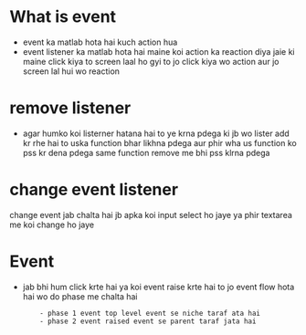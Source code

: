 # What is event 
 - event ka matlab hota hai kuch action hua 
 - event listener ka matlab hota hai maine koi action ka reaction diya jaie ki maine click kiya to screen laal ho gyi to jo click kiya wo action aur jo screen lal hui wo reaction 

# remove listener

- agar humko koi listerner hatana hai to  ye krna pdega ki jb wo lister add kr rhe hai to uska function bhar likhna pdega aur phir wha us function ko pss kr dena pdega same function remove me bhi pss klrna pdega     

# change event listener

change event jab chalta hai jb apka koi input select ho jaye ya phir textarea me koi change ho jaye 

# Event 

- jab bhi hum click krte hai ya koi event raise krte hai to jo event flow hota hai wo do phase me chalta hai 

          - phase 1 event top level event se niche taraf ata hai 
          - phase 2 event raised event se parent taraf jata hai 